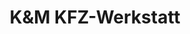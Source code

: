 ---
title: "K&M KFZ-Werkstatt"
url: /buchholz-in-der-nordheide/kundm-kfz-werkstatt/
shop: Autowerkstatt
---